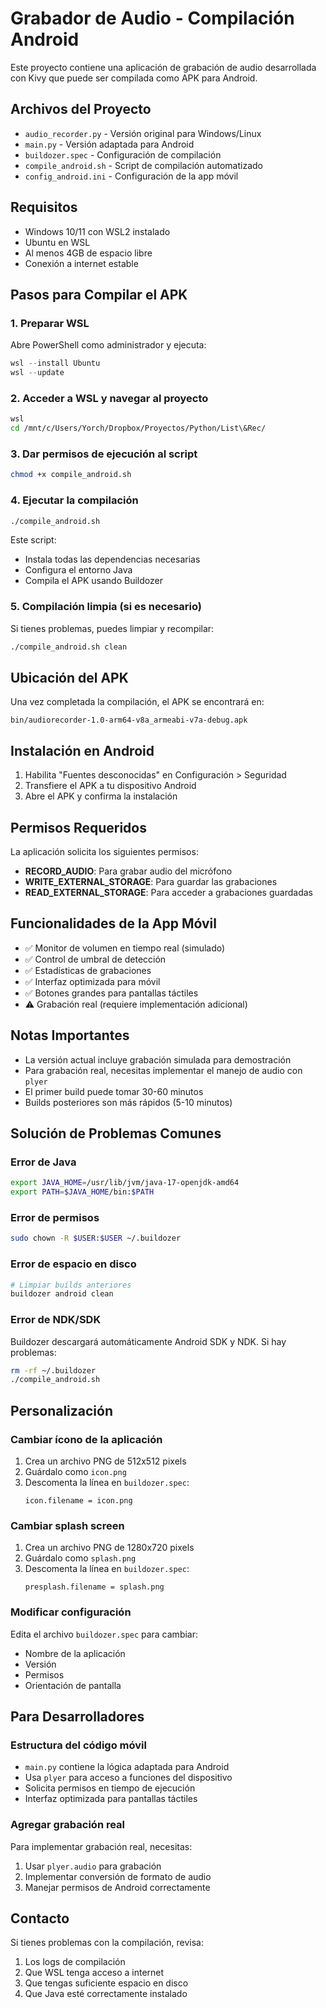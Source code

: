 # Grabador de Audio - Compilación Android

Este proyecto contiene una aplicación de grabación de audio desarrollada con Kivy que puede ser compilada como APK para Android.

## Archivos del Proyecto

- `audio_recorder.py` - Versión original para Windows/Linux
- `main.py` - Versión adaptada para Android
- `buildozer.spec` - Configuración de compilación
- `compile_android.sh` - Script de compilación automatizado
- `config_android.ini` - Configuración de la app móvil

## Requisitos

- Windows 10/11 con WSL2 instalado
- Ubuntu en WSL
- Al menos 4GB de espacio libre
- Conexión a internet estable

## Pasos para Compilar el APK

### 1. Preparar WSL

Abre PowerShell como administrador y ejecuta:

```powershell
wsl --install Ubuntu
wsl --update
```

### 2. Acceder a WSL y navegar al proyecto

```bash
wsl
cd /mnt/c/Users/Yorch/Dropbox/Proyectos/Python/List\&Rec/
```

### 3. Dar permisos de ejecución al script

```bash
chmod +x compile_android.sh
```

### 4. Ejecutar la compilación

```bash
./compile_android.sh
```

Este script:
- Instala todas las dependencias necesarias
- Configura el entorno Java
- Compila el APK usando Buildozer

### 5. Compilación limpia (si es necesario)

Si tienes problemas, puedes limpiar y recompilar:

```bash
./compile_android.sh clean
```

## Ubicación del APK

Una vez completada la compilación, el APK se encontrará en:
```
bin/audiorecorder-1.0-arm64-v8a_armeabi-v7a-debug.apk
```

## Instalación en Android

1. Habilita "Fuentes desconocidas" en Configuración > Seguridad
2. Transfiere el APK a tu dispositivo Android
3. Abre el APK y confirma la instalación

## Permisos Requeridos

La aplicación solicita los siguientes permisos:
- **RECORD_AUDIO**: Para grabar audio del micrófono
- **WRITE_EXTERNAL_STORAGE**: Para guardar las grabaciones
- **READ_EXTERNAL_STORAGE**: Para acceder a grabaciones guardadas

## Funcionalidades de la App Móvil

- ✅ Monitor de volumen en tiempo real (simulado)
- ✅ Control de umbral de detección
- ✅ Estadísticas de grabaciones
- ✅ Interfaz optimizada para móvil
- ✅ Botones grandes para pantallas táctiles
- ⚠️ Grabación real (requiere implementación adicional)

## Notas Importantes

- La versión actual incluye grabación simulada para demostración
- Para grabación real, necesitas implementar el manejo de audio con `plyer`
- El primer build puede tomar 30-60 minutos
- Builds posteriores son más rápidos (5-10 minutos)

## Solución de Problemas Comunes

### Error de Java
```bash
export JAVA_HOME=/usr/lib/jvm/java-17-openjdk-amd64
export PATH=$JAVA_HOME/bin:$PATH
```

### Error de permisos
```bash
sudo chown -R $USER:$USER ~/.buildozer
```

### Error de espacio en disco
```bash
# Limpiar builds anteriores
buildozer android clean
```

### Error de NDK/SDK
Buildozer descargará automáticamente Android SDK y NDK. Si hay problemas:
```bash
rm -rf ~/.buildozer
./compile_android.sh
```

## Personalización

### Cambiar ícono de la aplicación
1. Crea un archivo PNG de 512x512 pixels
2. Guárdalo como `icon.png`
3. Descomenta la línea en `buildozer.spec`:
   ```
   icon.filename = icon.png
   ```

### Cambiar splash screen
1. Crea un archivo PNG de 1280x720 pixels
2. Guárdalo como `splash.png`
3. Descomenta la línea en `buildozer.spec`:
   ```
   presplash.filename = splash.png
   ```

### Modificar configuración
Edita el archivo `buildozer.spec` para cambiar:
- Nombre de la aplicación
- Versión
- Permisos
- Orientación de pantalla

## Para Desarrolladores

### Estructura del código móvil
- `main.py` contiene la lógica adaptada para Android
- Usa `plyer` para acceso a funciones del dispositivo
- Solicita permisos en tiempo de ejecución
- Interfaz optimizada para pantallas táctiles

### Agregar grabación real
Para implementar grabación real, necesitas:
1. Usar `plyer.audio` para grabación
2. Implementar conversión de formato de audio
3. Manejar permisos de Android correctamente

## Contacto

Si tienes problemas con la compilación, revisa:
1. Los logs de compilación
2. Que WSL tenga acceso a internet
3. Que tengas suficiente espacio en disco
4. Que Java esté correctamente instalado
